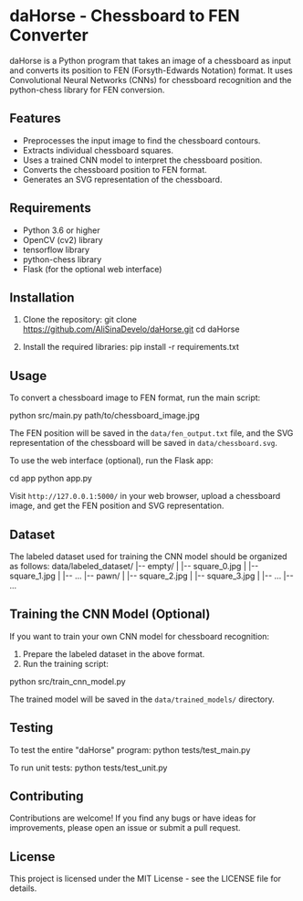 # daHorse - Chessboard to FEN Converter

daHorse is a Python program that takes an image of a chessboard as input and converts its position to FEN (Forsyth-Edwards Notation) format. It uses Convolutional Neural Networks (CNNs) for chessboard recognition and the python-chess library for FEN conversion.

## Features

- Preprocesses the input image to find the chessboard contours.
- Extracts individual chessboard squares.
- Uses a trained CNN model to interpret the chessboard position.
- Converts the chessboard position to FEN format.
- Generates an SVG representation of the chessboard.

## Requirements

- Python 3.6 or higher
- OpenCV (cv2) library
- tensorflow library
- python-chess library
- Flask (for the optional web interface)

## Installation

1. Clone the repository:
    git clone https://github.com/AliSinaDevelo/daHorse.git
    cd daHorse


2. Install the required libraries:
    pip install -r requirements.txt


## Usage

To convert a chessboard image to FEN format, run the main script:

python src/main.py path/to/chessboard_image.jpg


The FEN position will be saved in the `data/fen_output.txt` file, and the SVG representation of the chessboard will be saved in `data/chessboard.svg`.

To use the web interface (optional), run the Flask app:

cd app
python app.py


Visit `http://127.0.0.1:5000/` in your web browser, upload a chessboard image, and get the FEN position and SVG representation.

## Dataset

The labeled dataset used for training the CNN model should be organized as follows:
data/labeled_dataset/
|-- empty/
| |-- square_0.jpg
| |-- square_1.jpg
| |-- ...
|-- pawn/
| |-- square_2.jpg
| |-- square_3.jpg
| |-- ...
|-- ...


## Training the CNN Model (Optional)

If you want to train your own CNN model for chessboard recognition:

1. Prepare the labeled dataset in the above format.
2. Run the training script:

python src/train_cnn_model.py


The trained model will be saved in the `data/trained_models/` directory.

## Testing

To test the entire "daHorse" program:
python tests/test_main.py


To run unit tests:
python tests/test_unit.py


## Contributing

Contributions are welcome! If you find any bugs or have ideas for improvements, please open an issue or submit a pull request.

## License

This project is licensed under the MIT License - see the LICENSE file for details.




